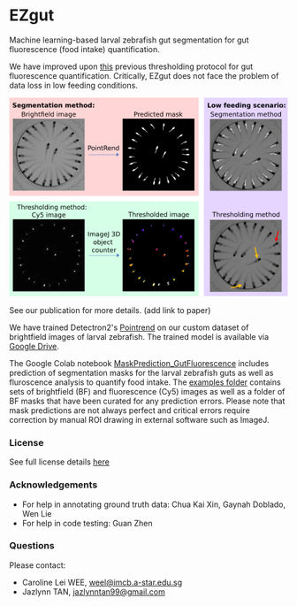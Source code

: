 # EZgut
Machine learning-based larval zebrafish gut segmentation for gut fluorescence (food intake) quantification.

We have improved upon [this](https://elifesciences.org/articles/43775) previous thresholding protocol for gut fluorescence quantification. Critically, EZgut does not face the problem of data loss in low feeding conditions.

![Graphical abstract](./graphical_abstract.png)

See our publication for more details. (add link to paper)

We have trained Detectron2's [Pointrend](https://github.com/facebookresearch/detectron2/tree/main/projects/PointRend) on our custom dataset of brightfield images of larval zebrafish. The trained model is available via [Google Drive](https://drive.google.com/file/d/1-4Mr0_6xhiZh5QW7IjN8P-Jx1UKQBxbG/view?usp=sharing).

The Google Colab notebook [MaskPrediction_GutFluorescence](./MaskPrediction_FluorescenceAnalysis_v1.ipynb) includes prediction of segmentation masks for the larval zebrafish guts as well as fluroscence analysis to quantify food intake. The [examples folder](./examples/) contains sets of brightfield (BF) and fluorescence (Cy5) images as well as a folder of BF masks that have been curated for any prediction errors. Please note that mask predictions are not always perfect and critical errors require correction by manual ROI drawing in external software such as ImageJ.

### License
See full license details [here](./LICENSE)

### Acknowledgements
* For help in annotating ground truth data: Chua Kai Xin, Gaynah Doblado, Wen Lie
* For help in code testing: Guan Zhen

### Questions
Please contact:
* Caroline Lei WEE, weel@imcb.a-star.edu.sg
* Jazlynn TAN, jazlynntan99@gmail.com
